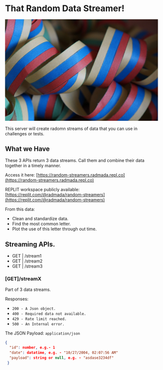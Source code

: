 # That Random Data Streamer!
![chaosgorilla](./streamer.jpg)

This server will create radomn streams of data that you can use in challenges or tests.

## What we Have
These 3 APIs return 3 data streams. Call them and combine their data together in a timely manner.


Access it here: [https://random-streamers.radmada.repl.co](https://random-streamers.radmada.repl.co)

REPLIT workspace publicly available: [https://replit.com/@radmada/random-streamers](https://replit.com/@radmada/random-streamers)

From this data:
- Clean and standardize data.
- Find the most common letter.
- Plot the use of this letter through out time.

## Streaming APIs.
- GET | /stream1</li>
- GET | /stream2</li>
- GET | /stream3</li>

### [GET]/streamX
Part of 3 data streams.

Responses:
- `200 - A Json object.`
- `400 - Required data not available.`
- `429 - Rate limit reached.`
- `500 - An Internal error.`

The JSON Payload: `application/json`
```json
{
  "id": number, e.g.- 1
  "date": datatime, e.g. - "10/27/2004, 02:07:56 AM"
  "payload": string or null, e.g. - "asdase3234df"
 }
```
